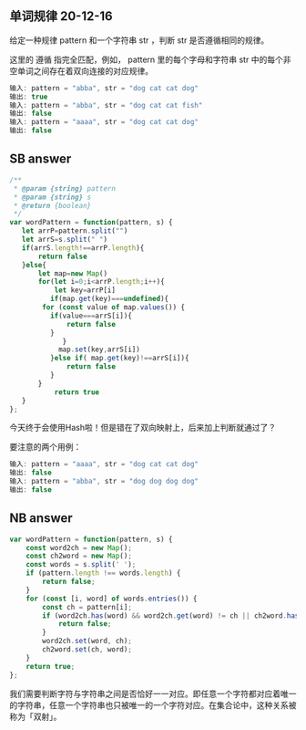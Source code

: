 ## 单词规律 20-12-16

给定一种规律 pattern 和一个字符串 str ，判断 str 是否遵循相同的规律。

这里的 遵循 指完全匹配，例如， pattern 里的每个字母和字符串 str 中的每个非空单词之间存在着双向连接的对应规律。

```javascript
输入: pattern = "abba", str = "dog cat cat dog"
输出: true
输入: pattern = "abba", str = "dog cat cat fish"
输出: false
输入: pattern = "aaaa", str = "dog cat cat dog"
输出: false
```



## SB answer

```javascript
/**
 * @param {string} pattern
 * @param {string} s
 * @return {boolean}
 */
var wordPattern = function(pattern, s) {
   let arrP=pattern.split("")
   let arrS=s.split(" ")
   if(arrS.length!==arrP.length){
       return false
   }else{
       let map=new Map()
       for(let i=0;i<arrP.length;i++){
           let key=arrP[i]
          if(map.get(key)===undefined){
        for (const value of map.values()) {
          if(value===arrS[i]){
              return false
          }
             }
            map.set(key,arrS[i])
          }else if( map.get(key)!==arrS[i]){
              return false
          }
       }
           return true  
   }
};
```

今天终于会使用Hash啦！但是错在了双向映射上，后来加上判断就通过了？

要注意的两个用例：

```javascript
输入: pattern = "aaaa", str = "dog cat cat dog"
输出: false
输入: pattern = "abba", str = "dog dog dog dog"
输出: false
```

## NB answer

```javascript
var wordPattern = function(pattern, s) {
    const word2ch = new Map();
    const ch2word = new Map();
    const words = s.split(' ');
    if (pattern.length !== words.length) {
        return false;
    }
    for (const [i, word] of words.entries()) {
        const ch = pattern[i];
        if (word2ch.has(word) && word2ch.get(word) != ch || ch2word.has(ch) && ch2word.get(ch) !== word) {
            return false;
        }
        word2ch.set(word, ch);
        ch2word.set(ch, word);
    }
    return true;
};

```

我们需要判断字符与字符串之间是否恰好一一对应。即任意一个字符都对应着唯一的字符串，任意一个字符串也只被唯一的一个字符对应。在集合论中，这种关系被称为「双射」。

